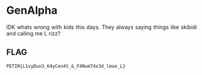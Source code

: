 # GenAlpha

<p align="justify">IDK whats wrong with kids this days. They always saying things like skibidi and calling me L rizz?</p>

## FLAG

```
PETIR{L1vyDun3_K4yCen4t_&_F4NumT4x3d_lmao_L}
```
